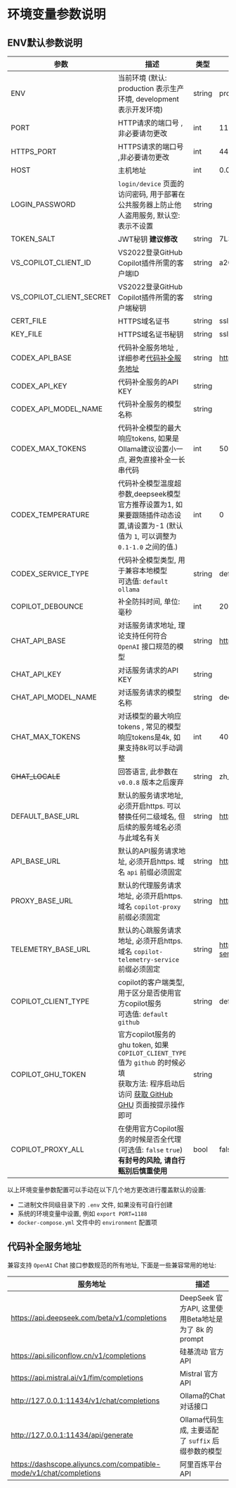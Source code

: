 # 环境变量参数说明

## ENV默认参数说明

| 参数                       | 描述                                                                                                                                                            | 类型     | 默认值                                             |
|--------------------------|---------------------------------------------------------------------------------------------------------------------------------------------------------------|--------|-------------------------------------------------|
| ENV                      | 当前环境 (默认: production 表示生产环境, development 表示开发环境)                                                                                                              | string | production                                      |
| PORT                     | HTTP请求的端口号 ,非必要请勿更改                                                                                                                                           | int    | 1188                                            |
| HTTPS_PORT               | HTTPS请求的端口号 ,非必要请勿更改                                                                                                                                          | int    | 443                                             |
| HOST                     | 主机地址                                                                                                                                                          | int    | 0.0.0.0                                         |
| LOGIN_PASSWORD           | `login/device` 页面的访问密码, 用于部署在公共服务器上防止他人盗用服务, 默认空:表示不设置                                                                                                        | string |                                                 |
| TOKEN_SALT               | JWT秘钥 **建议修改**                                                                                                                                                | string | 7L3Gqrn24TUWzLwG                                |
| VS_COPILOT_CLIENT_ID     | VS2022登录GitHub Copilot插件所需的客户端ID                                                                                                                              | string | a200baed193bb2088a6e                            |
| VS_COPILOT_CLIENT_SECRET | VS2022登录GitHub Copilot插件所需的客户端秘钥                                                                                                                              | string |                                                 |
| CERT_FILE                | HTTPS域名证书                                                                                                                                                     | string | ssl/mycopilot.crt                               |
| KEY_FILE                 | HTTPS域名证书秘钥                                                                                                                                                   | string | ssl/mycopilot.key                               |
| CODEX_API_BASE           | 代码补全服务地址 , 详细参考[代码补全服务地址](#代码补全服务地址)                                                                                                                          | string | https://api.deepseek.com/beta/v1/completions    |
| CODEX_API_KEY            | 代码补全服务的API KEY                                                                                                                                                | string |                                                 |
| CODEX_API_MODEL_NAME     | 代码补全服务的模型名称                                                                                                                                                   | string |                                                 |
| CODEX_MAX_TOKENS         | 代码补全模型的最大响应tokens, 如果是Ollama建议设置小一点, 避免直接补全一长串代码                                                                                                              | int    | 500                                             |
| CODEX_TEMPERATURE        | 代码补全模型温度超参数,deepseek模型官方推荐设置为1, 如果要跟随插件动态设置,请设置为-1 (默认值为 `1`, 可以调整为 `0.1-1.0` 之间的值.)                                                                          | int    | 0                                               |
| CODEX_SERVICE_TYPE       | 代码补全模型类型, 用于兼容本地模型 <br/>可选值: `default` `ollama`                                                                                                               | string | default                                         |
| COPILOT_DEBOUNCE         | 补全防抖时间, 单位:毫秒                                                                                                                                                 | int    | 200                                             |
| CHAT_API_BASE            | 对话服务请求地址, 理论支持任何符合 `OpenAI` 接口规范的模型                                                                                                                           | string | https://api.deepseek.com/v1/chat/completions    |
| CHAT_API_KEY             | 对话服务请求的API KEY                                                                                                                                                | string |                                                 |
| CHAT_API_MODEL_NAME      | 对话服务请求的模型名称                                                                                                                                                   | string | deepseek-chat                                   |
| CHAT_MAX_TOKENS          | 对话模型的最大响应tokens , 常见的模型响应tokens是4k, 如果支持8k可以手动调整                                                                                                              | int    | 4096                                            |
| ~~CHAT_LOCALE~~          | 回答语言, 此参数在 `v0.0.8` 版本之后废弃                                                                                                                                    | string | zh_CN                                           |
| DEFAULT_BASE_URL         | 默认的服务请求地址, 必须开启https. 可以替换任何二级域名, 但后续的服务域名必须与此域名有关                                                                                                            | string | https://mycopilot.com                           |
| API_BASE_URL             | 默认的API服务请求地址, 必须开启https.  域名 `api` 前缀必须固定                                                                                                                     | string | https://api.mycopilot.com                       |
| PROXY_BASE_URL           | 默认的代理服务请求地址, 必须开启https.  域名 `copilot-proxy` 前缀必须固定                                                                                                            | string | https://copilot-proxy.mycopilot.com             |
| TELEMETRY_BASE_URL       | 默认的心跳服务请求地址, 必须开启https.  域名 `copilot-telemetry-service` 前缀必须固定                                                                                                | string | https://copilot-telemetry-service.mycopilot.com |
| COPILOT_CLIENT_TYPE      | copilot的客户端类型, 用于区分是否使用官方copilot服务<br/>可选值: `default` `github`                                                                                                | string | default                                         |
| COPILOT_GHU_TOKEN        | 官方copilot服务的ghu token, 如果 `COPILOT_CLIENT_TYPE` 值为 `github` 的时候必填<br/>获取方法: 程序启动后访问 [获取 GitHub GHU](http://127.0.0.1:1188/github/login/device/code) 页面按提示操作即可 | string |                                                 |
| COPILOT_PROXY_ALL        | 在使用官方Copilot服务的时候是否全代理 (可选值: `false` `true`) <br/> **有封号的风险, 请自行甄别后慎重使用**                                                                                     | bool   | false                                           |

以上环境变量参数配置可以手动在以下几个地方更改进行覆盖默认的设置:

- 二进制文件同级目录下的 `.env` 文件, 如果没有可自行创建
- 系统的环境变量中设置, 例如 `export PORT=1188`
- `docker-compose.yml` 文件中的 `environment` 配置项

## 代码补全服务地址

兼容支持 `OpenAI` Chat 接口参数规范的所有地址, 下面是一些兼容常用的地址:

| 服务地址                                                               | 描述                                       |
|--------------------------------------------------------------------|------------------------------------------|
| https://api.deepseek.com/beta/v1/completions                       | DeepSeek 官方API, 这里使用Beta地址是为了 8k 的prompt |
| https://api.siliconflow.cn/v1/completions                          | 硅基流动 官方API                               |
| https://api.mistral.ai/v1/fim/completions                          | Mistral 官方API                            |
| http://127.0.0.1:11434/v1/chat/completions                         | Ollama的Chat对话接口                          |
| http://127.0.0.1:11434/api/generate                                | Ollama代码生成, 主要适配了 `suffix` 后缀参数的模型       |
| https://dashscope.aliyuncs.com/compatible-mode/v1/chat/completions | 阿里百炼平台API                                |